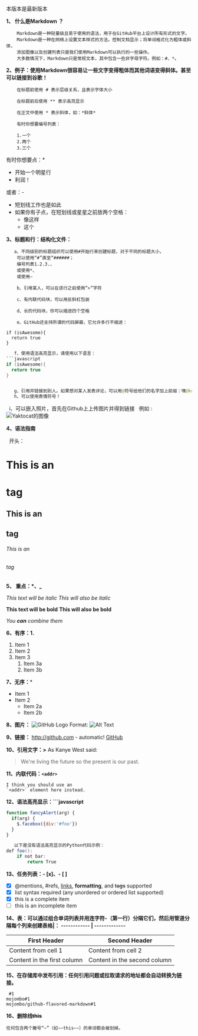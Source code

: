 
本版本是最新版本

**1、 什么是Markdown ？**
```
    Markdown是一种轻量级且易于使用的语法，用于在GitHub平台上设计所有形式的文字。
    Markdown是一种在网络上设置文本样式的方法。控制文档显示；将单词格式化为粗体或斜体，
    添加图像以及创建列表只是我们使用Markdown可以执行的一些操作。
    大多数情况下，Markdown只是常规文本，其中包含一些非字母字符。例如：#、*。
```

**2、例子：使用Markdown很容易让一些文字变得粗体而其他词语变得斜体。甚至可以链接到谷歌！**
```
    在标题前使用 # 表示层级关系，且表示字体大小

    在标题前后使用 ** 表示高亮显示

    在正文中使用 * 表示斜体，如：*斜体* 
 
    有时你想要编号列表：

    1.一个
    2.两个
    3.三个
```


有时你想要点：*

* 开始一个明星行
* 利润！

或者：- 

- 短划线工作也是如此
- 如果你有子点，在短划线或星星之前放两个空格：
  - 像这样
  - 这个
    
   
**3、标题和行：结构化文件：**
```
   a、不同级别的标题组织可以使用#开始行来创建标题，对于不同的标题大小，
    可以使用“#”直至“######；
    编号列表1.2.3.、
    或使用*、
    或使用—
    
    b、引用某人，可以在该行之前使用“>”字符
    
    c、有内联代码块，可以用反斜杠包装
    
    d、长的代码块，你可以缩进四个空格
    
    e、GitHub还支持所谓的代码屏蔽，它允许多行不缩进：
```
    
```
if (isAwesome){
  return true
}
```
```java
   f、使用语法高亮显示，请使用以下语言：
```javascript
if (isAwesome){
  return true
}


   g、引用并链接到别人。如果想对某人发表评论，可以用@符号给他们的名字加上前缀：嘿@kneath  - 爱你的毛衣！
   h、可以使用表情符号！
 ```  
   i、可以嵌入照片，首先在Github上上传图片并得到链接
   例如 :![Yaktocat的图像](https://octodex.github.com/images/yaktocat.png)
   
**4、语法指南**

   开头：
   
# This is an <h1> tag

## This is an <h2> tag

###### This is an <h6> tag


**5、 重点：*、_**

*This text will be italic*
_This will also be italic_

**This text will be bold**
__This will also be bold__

_You **can** combine them_


**6、有序：1.**

1. Item 1
1. Item 2
1. Item 3
   1. Item 3a
   1. Item 3b
   
   
**7、无序：***
* Item 1
* Item 2
  * Item 2a
  * Item 2b
   
   
**8、图片：[]()**
![GitHub Logo](/images/logo.png)
Format: ![Alt Text](url)

**9、链接：**
http://github.com - automatic!
[GitHub](http://github.com)

**10、引用文字：>**
As Kanye West said:

> We're living the future so
> the present is our past.

**11、内联代码：`<addr>`**
```
I think you should use an
`<addr>` element here instead.
```
**12、语法高亮显示：```javascript**
```javascript
function fancyAlert(arg) {
  if(arg) {
    $.facebox({div:'#foo'})
  }
}
```
```java
   以下是没有语法高亮显示的Python代码示例：
def foo():
    if not bar:
        return True
```

**13、任务列表：- [x]、- [ ]**

- [x] @mentions, #refs, [links](), **formatting**, and <del>tags</del> supported
- [x] list syntax required (any unordered or ordered list supported)
- [x] this is a complete item
- [ ] this is an incomplete item

**14、表：可以通过组合单词列表​​并用连字符-（第一行）分隔它们，然后用管道分隔每个列来创建表格|：
------------ | -------------**
 
First Header | Second Header
------------ | -------------
Content from cell 1 | Content from cell 2
Content in the first column | Content in the second column

**15、在存储库中发布引用：任何引用问题或拉取请求的地址都会自动转换为链接。**
```
 #1
mojombo#1
mojombo/github-flavored-markdown#1
```
**16、删除线~~this~~**
```
任何包含两个撇号“~”（如~~this~~）的单词都会被划掉。
```
   
